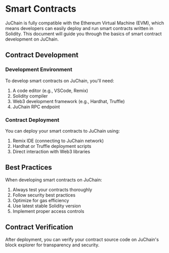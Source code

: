 # Smart Contracts

JuChain is fully compatible with the Ethereum Virtual Machine (EVM), which means developers can easily deploy and run smart contracts written in Solidity. This document will guide you through the basics of smart contract development on JuChain.

## Contract Development

### Development Environment

To develop smart contracts on JuChain, you'll need:

1. A code editor (e.g., VSCode, Remix)
2. Solidity compiler
3. Web3 development framework (e.g., Hardhat, Truffle)
4. JuChain RPC endpoint

### Contract Deployment

You can deploy your smart contracts to JuChain using:

1. Remix IDE (connecting to JuChain network)
2. Hardhat or Truffle deployment scripts
3. Direct interaction with Web3 libraries

## Best Practices

When developing smart contracts on JuChain:

1. Always test your contracts thoroughly
2. Follow security best practices
3. Optimize for gas efficiency
4. Use latest stable Solidity version
5. Implement proper access controls

## Contract Verification

After deployment, you can verify your contract source code on JuChain's block explorer for transparency and security. 